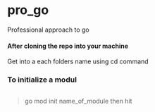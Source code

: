 # pro_go

Professional approach to go

#### After cloning the repo into your machine

Get into a each folders name using cd command

### To initialize a modul
```In your terminal at the current directory enter
```
> go mod init name_of_module then hit  
